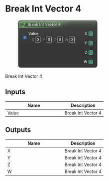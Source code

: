 # Break Int Vector 4

<div align="left" data-full-width="false">

<figure><img src="../../../../.gitbook/assets/Break_Int_Vector_4.png" alt=""><figcaption></figcaption></figure>

</div>

Break Int Vector 4

## Inputs

<table><thead><tr><th width="170">Name</th><th>Description</th></tr></thead><tbody><tr><td>Value</td><td>Break Int Vector 4</td></tr></tbody></table>

## Outputs

<table><thead><tr><th width="170">Name</th><th>Description</th></tr></thead><tbody><tr><td>X</td><td>Break Int Vector 4</td></tr><tr><td>Y</td><td>Break Int Vector 4</td></tr><tr><td>Z</td><td>Break Int Vector 4</td></tr><tr><td>W</td><td>Break Int Vector 4</td></tr></tbody></table>

